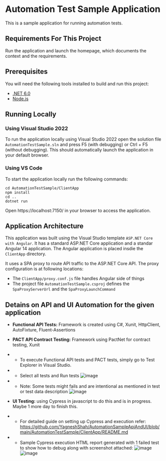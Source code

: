 # Automation Test Sample Application
This is a sample application for running automation tests.

## Requirements For This Project

Run the application and launch the homepage, which documents the context and the requirements. 

## Prerequisites

You will need the following tools installed to build and run this project:

- [.NET 6.0](https://dotnet.microsoft.com/download/dotnet/6.0)
- [Node.js](https://nodejs.org/en/download/)

## Running Locally

### Using Visual Studio 2022

To run the application locally using Visual Studio 2022 open the solution file `AutomationTestSample.sln`
and press F5 (with debugging) or Ctrl + F5 (without debugging). This should automatically launch the application
in your default browser.

### Using VS Code

 To start the application locally run the following commands:

    cd AutomationTestSample/ClientApp
    npm install
    cd ..
    dotnet run

Open https://localhost:7150/ in your browser to access the application.

## Application Architecture

This application was built using the Visual Studio template `ASP.NET Core with Angular`.
It has a standard ASP.NET Core application and a standar Angular 14 application.
The Angular application is placed insdie the `ClientApp` directory.

It uses a SPA proxy to route API traffic to the ASP.NET Core API. The proxy configuration
is at following locations:
- The `ClientApp/proxy.conf.js` file handles Angular side of things
- The project file `AutomationTestSample.csproj` defines the `SpaProxyServerUrl` and the `SpaProxyLaunchCommand`


## Detains on API and UI Automation for the given application
- <b>Functional API Tests:</b> Framework is created using C#, Xunit, HttpClient, AutoFixture, Fluent-Assertions
- <b>PACT API Contract Testing:</b> Framework using PactNet for contract testing, Xunit
- - To execute Functional API tests and PACT tests, simply go to Test Explorer in Visual Studio.
- - Select all tests and Run tests
     ![image](https://user-images.githubusercontent.com/4996330/215808261-10a786e0-d5ce-4ca2-9331-72344af32d5f.png)
- - Note: Some tests might fails and are intentional as mentioned in test or test data description 
     ![image](https://user-images.githubusercontent.com/4996330/215808623-8ccefdc6-005c-4d99-a7e6-7731982cd20e.png)

  
- <b>UI Testing:</b> using Cypress in javascript to do this and is in progress. Maybe 1 more day to finish this.
- - For detailed guide on setting up Cypress and execution refer:
     https://github.com/YagneshShah/AutomationSampleApiAndUI/blob/main/AutomationTestSample/ClientApp/README.md
- - Sample Cypress execution HTML report generated with 1 failed test to show how to debug along with screenshot attached:
    ![image](https://user-images.githubusercontent.com/4996330/215817120-5a0a80b0-0ea4-466b-a7e1-6abc87ce922d.png)
    ![image](https://user-images.githubusercontent.com/4996330/215817408-fa5cbe0d-7c58-4067-84d9-588d1bcef721.png)     

